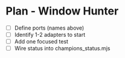 <!-- Updated: 2025-09-18T13:32:25.847Z -->
# Plan - Window Hunter

- [ ] Define ports (names above)
- [ ] Identify 1-2 adapters to start
- [ ] Add one focused test
- [ ] Wire status into champions_status.mjs
